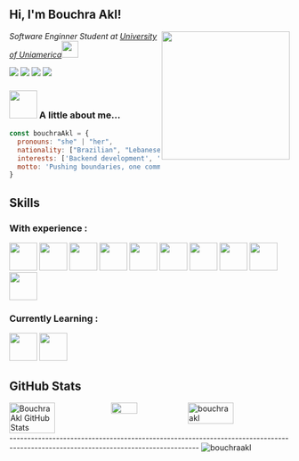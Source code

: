 <h2> Hi, I'm Bouchra Akl!</h2>
<img align='right' src="https://www.puttiapps.com/wp-content/uploads/2021/05/programming.gif" width="230">

<p><em>Software Enginner Student at <a href="#">University of Uniamerica</a><img src="https://media.giphy.com/media/fYSnHlufseco8Fh93Z/giphy.gif" width="30">
</em></p>

<div align="left">
  <a href="https://www.instagram.com/bouchra_akl/"><img src="https://img.shields.io/badge/Instagram-E4405F?style=for-the-badge&logo=instagram&logoColor=white"></a>
  <a href="https://www.linkedin.com/in/bouchra-akl/"><img src="https://img.shields.io/badge/LinkedIn-0077B5?style=for-the-badge&logo=linkedin&logoColor=white"></a>
  <a href="https://twitter.com/AklBouchra"><img src="https://img.shields.io/badge/Twitter-1DA1F2?style=for-the-badge&logo=twitter&logoColor=white"></img></a>
  <a href="mailto:bushraakl1234@gmail.com"><img src="https://img.shields.io/badge/Gmail-D14836?style=for-the-badge&logo=gmail&logoColor=white"></img></a>
</div>
<div>
  
  ### <img src="https://media.giphy.com/media/VgCDAzcKvsR6OM0uWg/giphy.gif" width="50"> A little about me...  

```javascript
const bouchraAkl = {
  pronouns: "she" | "her",
  nationality: ["Brazilian", "Lebanese"],
  interests: ['Backend development', 'Data Structures and Algorithms', 'Web development','Open-source projects'],
  motto: 'Pushing boundaries, one commit at a time! ✨'
}
```
<h2>Skills</h2>
<div align="left">
  <h3>With experience :</h3>
  <img src="https://cdn.jsdelivr.net/gh/devicons/devicon/icons/c/c-original.svg" width="50">
  <img src="https://cdn.jsdelivr.net/gh/devicons/devicon/icons/java/java-original.svg" width="50">
  <img src="https://cdn.jsdelivr.net/gh/devicons/devicon/icons/spring/spring-original.svg" width="50">
  <img src="https://cdn.jsdelivr.net/gh/devicons/devicon/icons/javascript/javascript-original.svg" width="50">
  <img src="https://cdn.jsdelivr.net/gh/devicons/devicon/icons/vuejs/vuejs-original.svg" width="50">
  <img src="https://cdn.jsdelivr.net/gh/devicons/devicon/icons/postgresql/postgresql-original.svg" width="50">
  <img src="https://cdn.jsdelivr.net/gh/devicons/devicon/icons/html5/html5-original.svg" width="50">
  <img src="https://cdn.jsdelivr.net/gh/devicons/devicon/icons/css3/css3-original.svg" width="50">
  <img src="https://cdn.jsdelivr.net/gh/devicons/devicon/icons/figma/figma-original.svg" width="50">
  <img src="https://cdn.jsdelivr.net/gh/devicons/devicon/icons/git/git-original.svg" width="50">
</div>
  
  <div align="left">
  <h3>Currently Learning :</h3>
  <img src="https://cdn.jsdelivr.net/gh/devicons/devicon/icons/docker/docker-original.svg" width="50">
  <img src="https://cdn.jsdelivr.net/gh/devicons/devicon/icons/kubernetes/kubernetes-plain.svg" width="50">
</div>

<h2>GitHub Stats</h2>

<div style="display: flex">
  <img src="https://github-readme-stats.vercel.app/api?username=bouchraakl&show_icons=true&count_private=true&hide_border=true&title_color=FF69B4&icon_color=FF69B4&text_color=2F4F4F&bg_color=F5F5F5&hide_border=true&cache_seconds=14400&locale=en&border_radius=6" alt="Bouchra Akl GitHub Stats" style="width: 45%; height: 100%;">
  <img src="https://github-readme-stats.vercel.app/api/top-langs/?username=bouchraakl&layout=compact&title_color=FF69B4&icon_color=FF69B4&text_color=2F4F4F&bg_color=F5F5F5&border_radius=6" style="width: 34%; height: 100%;">
  <img align="center" src="https://github-readme-streak-stats.herokuapp.com/?user=bouchraakl&border_radius=6&background=F5F5F5&fire=FF69B4&ring=FF69B4&hide_border=true&theme=default&dates=FF69B4&excludeDaysLabel=FF69B4&sideLabels=FF69B4&stroke=FF69B4&currStreakNum=FF69B4&sideNums=FF69B4&currStreakLabel=FF69B4" alt="bouchraakl" style="width: 45%;" />
</div>

<div>
  -----------------------------------------------------------------------------------------------------------------------------------
  <img src="https://github-profile-trophy.vercel.app/?username=bouchraakl&theme=flat&row=1" alt="bouchraakl" />
</div>





